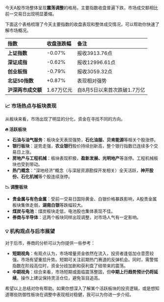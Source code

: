 今天A股市场整体呈现**震荡调整**的格局，主要指数收盘普遍下跌，市场成交额相比前一交易日出现明显萎缩。

下面这个表格梳理了今天主要指数的收盘表现和整体成交情况，可以帮助你快速了解市场概况。

| **指数** | **收盘涨跌幅** | **备注** |
| :--- | :--- | :--- |
| **上证指数** | -0.07% | 报收3913.76点 |
| **深证成指** | -0.62% | 报收12996.61点 |
| **创业板指** | -0.79% | 报收3059.32点 |
| **北证50指数** | +0.87% | 表现相对强势 |
| **沪深两市成交额** | 1.67万亿元 | 自8月5日以来首次跌破1.7万亿 |

### 📈 市场热点与板块表现

从板块来看，市场出现了明显的分化，资金在寻找不同的方向。

**🔥 活跃板块**
*   **石油与油气服务**：板块全天表现强势，**石化油服、贝肯能源**等相关个股涨停。
*   **银行板块**：逆势走强，**农业银行**股价持续创新高，整个银行指数已连续多个交易日上涨。
*   **房地产与工程机械**：板块表现积极，**盈新发展、光明地产**等涨停。工程机械板块也受到带动。
*   **热门概念**："深地经济"概念（与深层资源勘探开发相关）全天活跃，**神开股份、石化机械**等个股连续涨停。

**📉 调整板块**
*   **贵金属与有色金属**：受前一交易日国际黄金、白银价格暴跌影响，A股贵金属板块集体走弱，**湖南白银**等跌幅较大。
*   **煤炭与电池**：煤炭板块走低，电池股也集体表现不佳。
*   **券商与半导体**：这两个板块同样出现调整，对市场人气有一定影响。

### 💡 机构观点与后市展望

对于后市，券商的分析可以为你提供一些参考：
*   **短期视角**：有观点认为，市场增量资金依然在流入，投资者逢低加仓意愿较强，市场有望重拾升势。短期可关注前期热门赛道的反弹机会。同时，需警惕指数在阶段高位时，资金分歧加剧和获利盘了结带来的震荡。
*   **中期视角**：综合来看，市场短期或面临震荡整固，但**中期上行趋势预计仍将延续**。操作上建议保持灵活仓位，避免盲目追高。

希望以上总结对你有帮助。如果你想深入了解某个活跃板块的投资逻辑，或是想知道哪些防御性板块在调整中表现相对稳健，我可以为你进一步介绍。